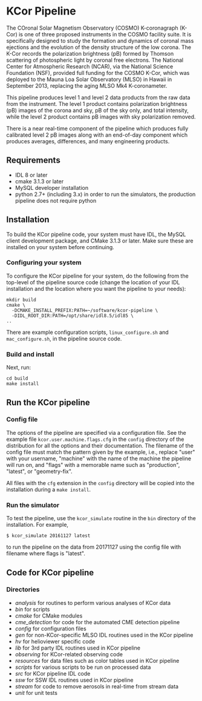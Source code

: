 # KCor Pipeline

The COronal Solar Magnetism Observatory (COSMO) K-coronagraph (K-Cor) is one of
three proposed instruments in the COSMO facility suite. It is specifically
designed to study the formation and dynamics of coronal mass ejections and the
evolution of the density structure of the low corona. The K-Cor records the
polarization brightness (pB) formed by Thomson scattering of photospheric light
by coronal free electrons. The National Center for Atmospheric Research (NCAR),
via the National Science Foundation (NSF), provided full funding for the COSMO
K-Cor, which was deployed to the Mauna Loa Solar Observatory (MLSO) in Hawaii
in September 2013, replacing the aging MLSO Mk4 K-coronameter.

This pipeline produces level 1 and level 2 data products from the raw data from
the instrument. The level 1 product contains polarization brightness (pB)
images of the corona and sky, pB of the sky only, and total intensity, while
the level 2 product contains pB images with sky polarization removed.

There is a near real-time component of the pipeline which produces fully
calibrated level 2 pB images along with an end-of-day component which produces
averages, differences, and many engineering products.


## Requirements

* IDL 8 or later
* cmake 3.1.3 or later
* MySQL developer installation
* python 2.7+ (including 3.x) in order to run the simulators, the production pipeline does not require python


## Installation

To build the KCor pipeline code, your system must have IDL, the MySQL client development package, and CMake 3.1.3 or later. Make sure these are installed on your system before continuing.

### Configuring your system

To configure the KCor pipeline for your system, do the following from the top-level of the pipeline source code (change the location of your IDL installation and the location where you want the pipeline to your needs):

    mkdir build
    cmake \
      -DCMAKE_INSTALL_PREFIX:PATH=~/software/kcor-pipeline \
      -DIDL_ROOT_DIR:PATH=/opt/share/idl8.5/idl85 \
    ..

There are example configuration scripts, `linux_configure.sh` and `mac_configure.sh`, in the pipeline source code.

### Build and install

Next, run:

    cd build
    make install


## Run the KCor pipeline

### Config file

The options of the pipeline are specified via a configuration file. See the example file `kcor.user.machine.flags.cfg` in the `config` directory of the distribution for all the options and their documentation. The filename of the config file must match the pattern given by the example, i.e., replace "user" with your username, "machine" with the name of the machine the pipeline will run on, and "flags" with a memorable name such as "production", "latest", or "geometry-fix".

All files with the `cfg` extension in the `config` directory will be copied into the installation during a `make install`.


### Run the simulator

To test the pipeline, use the `kcor_simulate` routine in the `bin` directory of the installation. For example,

    $ kcor_simulate 20161127 latest

to run the pipeline on the data from 20171127 using the config file with filename where flags is "latest".


## Code for KCor pipeline

### Directories

* *analysis* for routines to perform various analyses of KCor data
* *bin* for scripts
* *cmake* for CMake modules
* *cme_detection* for code for the automated CME detection pipeline
* *config* for configuration files
* *gen* for non-KCor-specific MLSO IDL routines used in the KCor pipeline
* *hv* for helioviewer specific code
* *lib* for 3rd party IDL routines used in KCor pipeline
* *observing* for KCor-related observing code
* *resources* for data files such as color tables used in KCor pipeline
* *scripts* for various scripts to be run on processed data
* *src* for KCor pipeline IDL code
* *ssw* for SSW IDL routines used in KCor pipeline
* *stream* for code to remove aerosols in real-time from stream data
* *unit* for unit tests
